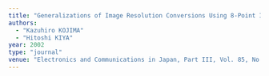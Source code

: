 ```yaml
---
title: "Generalizations of Image Resolution Conversions Using 8-Point Inverse DCT"
authors:
  - "Kazuhiro KOJIMA"
  - "Hitoshi KIYA"
year: 2002
type: "journal"
venue: "Electronics and Communications in Japan, Part III, Vol. 85, No. 9, pp. 58-68, 2002-09-01."
---
```

